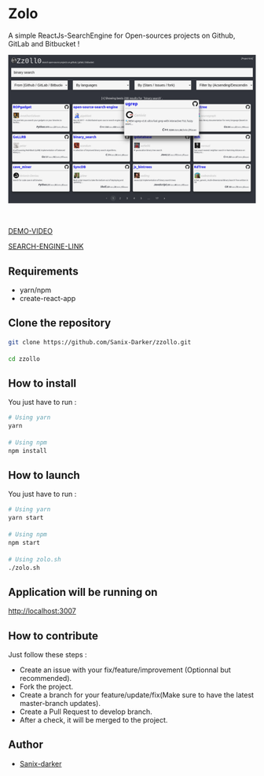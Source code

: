 # Zolo

A simple ReactJs-SearchEngine for Open-sources projects on Github, GitLab and Bitbucket !

<a href="https://zzollo.co"><img src="./public/screenshot.png" /></a>

<br>

[DEMO-VIDEO](https://www.loom.com/share/6ffd428b077f4ffeb7c35f2f1d56d74b)

[SEARCH-ENGINE-LINK](https://zzollo.co)

## Requirements

- yarn/npm
- create-react-app

## Clone the repository

```zsh
git clone https://github.com/Sanix-Darker/zzollo.git

cd zzollo
```

## How to install

You just have to run :

```zsh
# Using yarn
yarn

# Using npm
npm install
```

## How to launch

You just have to run :

```zsh
# Using yarn
yarn start

# Using npm
npm start

# Using zolo.sh
./zolo.sh
```

## Application will be running on

[http://localhost:3007](http://localhost:3007)

## How to contribute

Just follow these steps :

- Create an issue with your fix/feature/improvement (Optionnal but recommended).
- Fork the project.
- Create a branch for your feature/update/fix(Make sure to have the latest master-branch updates).
- Create a Pull Request to develop branch.
- After a check, it will be merged to the project.

## Author

- [Sanix-darker](https://github.com/Sanix-Darker)
